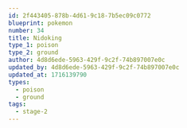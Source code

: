 ```yaml
---
id: 2f443405-878b-4d61-9c18-7b5ec09c0772
blueprint: pokemon
number: 34
title: Nidoking
type_1: poison
type_2: ground
author: 4d8d6ede-5963-429f-9c2f-74b897007e0c
updated_by: 4d8d6ede-5963-429f-9c2f-74b897007e0c
updated_at: 1716139790
types:
  - poison
  - ground
tags:
  - stage-2
---
```

